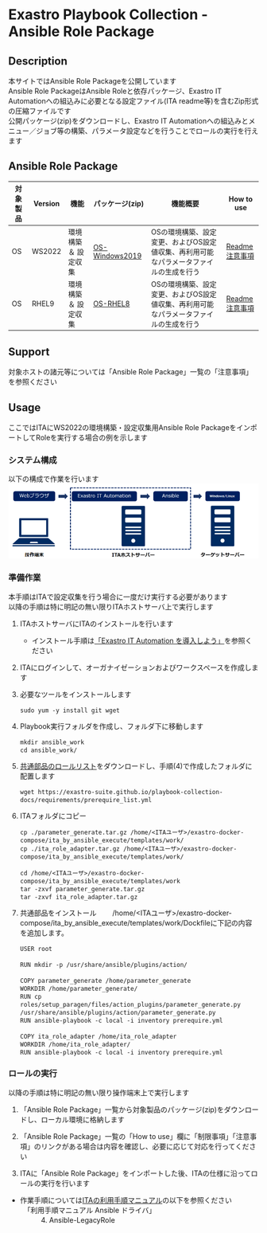 # Exastro Playbook Collection - Ansible Role Package

## Description

本サイトではAnsible Role Packageを公開しています  
Ansible Role PackageはAnsible Roleと依存パッケージ、Exastro IT Automationへの組込みに必要となる設定ファイル(ITA readme等)を含むZip形式の圧縮ファイルです  
公開パッケージ(zip)をダウンロードし、Exastro IT Automationへの組込みとメニュー／ジョブ等の構築、パラメータ設定などを行うことでロールの実行を行えます  

## Ansible Role Package

| 対象製品 | Version    | 機能                 | パッケージ(zip)                                              | 機能概要                                                     | How to use                                                     |  
| -------- | ---------- | -------------------- | ------------------------------------------------------------ | ------------------------------------------------------------ | ------------------------------------------------------------ |  
| OS       | WS2022     | 環境構築 ＆ 設定収集 | [OS-Windows2019](https://github.com/exastro-playbook-collection/OS-Windows2022/releases/download/v2/OS-Windows2022.zip) | OSの環境構築、設定変更、およびOS設定値収集、再利用可能なパラメータファイルの生成を行う | [Readme](https://github.com/exastro-playbook-collection/OS-Windows2022/blob/master/README.md)<br>[注意事項](attention/OS-Windows2022.ja.md) |  
| OS       | RHEL9      | 環境構築 ＆ 設定収集 | [OS-RHEL8](https://github.com/exastro-playbook-collection/OS-RHEL9/releases/download/v2/OS-RHEL9.zip)                   | OSの環境構築、設定変更、およびOS設定値収集、再利用可能なパラメータファイルの生成を行う | [Readme](https://github.com/exastro-playbook-collection/OS-RHEL9/blob/master/README.md)<br>[注意事項](attention/OS-RHEL9.ja.md) |  

## Support

対象ホストの諸元等については「Ansible Role Package」一覧の「注意事項」を参照ください  

## Usage

ここではITAにWS2022の環境構築・設定収集用Ansible Role PackageをインポートしてRoleを実行する場合の例を示します  

### システム構成

以下の構成で作業を行います  
![system.png](../parts/system.ja.png)  

### 準備作業

本手順はITAで設定収集を行う場合に一度だけ実行する必要があります  
以降の手順は特に明記の無い限りITAホストサーバ上で実行します  

1. ITAホストサーバにITAのインストールを行います  
   * インストール手順は[「Exastro IT Automation を導入しよう」](https://ita-docs.exastro.org/2.2/ja/installation/index.html)を参照ください  

2. ITAにログインして、オーガナイゼーションおよびワークスペースを作成します

3. 必要なツールをインストールします  
    ```
    sudo yum -y install git wget
    ```

4. Playbook実行フォルダを作成し、フォルダ下に移動します  
    ```
    mkdir ansible_work
    cd ansible_work/
    ```

5. [共通部品のロールリスト](../requirements/prerequire_list.yml)をダウンロードし、手順(4)で作成したフォルダに配置します  
    ```
    wget https://exastro-suite.github.io/playbook-collection-docs/requirements/prerequire_list.yml
    ```

6. ITAフォルダにコピー
    ```
    cp ./parameter_generate.tar.gz /home/<ITAユーザ>/exastro-docker-compose/ita_by_ansible_execute/templates/work/
    cp ./ita_role_adapter.tar.gz /home/<ITAユーザ>/exastro-docker-compose/ita_by_ansible_execute/templates/work/
    
    cd /home/<ITAユーザ>/exastro-docker-compose/ita_by_ansible_execute/templates/work
    tar -zxvf parameter_generate.tar.gz
    tar -zxvf ita_role_adapter.tar.gz
    ```

7. 共通部品をインストール
　　/home/<ITAユーザ>/exastro-docker-compose/ita_by_ansible_execute/templates/work/Dockfileに下記の内容を追加します。
    ```
    USER root
    
    RUN mkdir -p /usr/share/ansible/plugins/action/
    
    COPY parameter_generate /home/parameter_generate
    WORKDIR /home/parameter_generate/
    RUN cp roles/setup_paragen/files/action_plugins/parameter_generate.py /usr/share/ansible/plugins/action/parameter_generate.py
    RUN ansible-playbook -c local -i inventory prerequire.yml
    
    COPY ita_role_adapter /home/ita_role_adapter
    WORKDIR /home/ita_role_adapter/
    RUN ansible-playbook -c local -i inventory prerequire.yml
    ```

### ロールの実行

以降の手順は特に明記の無い限り操作端末上で実行します  

1. 「Ansible Role Package」一覧から対象製品のパッケージ(zip)をダウンロードし、ローカル環境に格納します  

2. 「Ansible Role Package」一覧の「How to use」欄に「制限事項」「注意事項」のリンクがある場合は内容を確認し、必要に応じて対応を行ってください  

3. ITAに「Ansible Role Package」をインポートした後、ITAの仕様に沿ってロールの実行を行います  

* 作業手順については[ITAの利用手順マニュアル](https://ita-docs.exastro.org/2.2/ja/manuals/index.html)の以下を参照ください  
　「利用手順マニュアル Ansible ドライバ」  
　　　4. Ansible-LegacyRole
